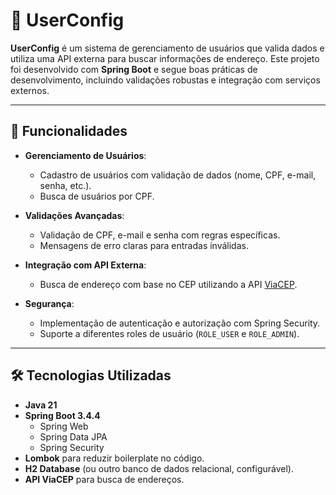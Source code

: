 # 🌟 UserConfig

**UserConfig** é um sistema de gerenciamento de usuários que valida dados e utiliza uma API externa para buscar informações de endereço. Este projeto foi desenvolvido com **Spring Boot** e segue boas práticas de desenvolvimento, incluindo validações robustas e integração com serviços externos.

---

## 🚀 Funcionalidades

- **Gerenciamento de Usuários**:
  - Cadastro de usuários com validação de dados (nome, CPF, e-mail, senha, etc.).
  - Busca de usuários por CPF.

- **Validações Avançadas**:
  - Validação de CPF, e-mail e senha com regras específicas.
  - Mensagens de erro claras para entradas inválidas.

- **Integração com API Externa**:
  - Busca de endereço com base no CEP utilizando a API [ViaCEP](https://viacep.com.br/).

- **Segurança**:
  - Implementação de autenticação e autorização com Spring Security.
  - Suporte a diferentes roles de usuário (`ROLE_USER` e `ROLE_ADMIN`).

---

## 🛠️ Tecnologias Utilizadas

- **Java 21**
- **Spring Boot 3.4.4**
  - Spring Web
  - Spring Data JPA
  - Spring Security
- **Lombok** para reduzir boilerplate no código.
- **H2 Database** (ou outro banco de dados relacional, configurável).
- **API ViaCEP** para busca de endereços.

